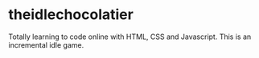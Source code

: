 # theidlechocolatier
Totally learning to code online with HTML, CSS and Javascript. This is an incremental idle game.
